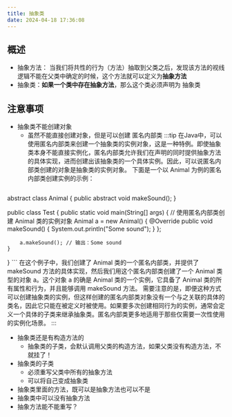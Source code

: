 ```yaml
---
title: 抽象类
date: 2024-04-18 17:36:08
---
```


## 概述
- 抽象方法： 当我们将共性的行为（方法）抽取到父类之后，发现该方法的视线逻辑不能在父类中确定的时候，这个方法就可以定义为**抽象方法**
- 抽象类：**如果一个类中存在抽象方法**，那么这个类必须声明为 抽象类

## 注意事项
- 抽象类不能创建对象
  - 虽然不能直接创建对象，但是可以创建 匿名内部类
	:::tip
	在Java中，可以使用匿名内部类来创建一个抽象类的实例对象，这是一种特例。即使抽象类本身不能直接实例化，匿名内部类允许我们在声明的同时提供抽象方法的具体实现，进而创建出该抽象类的一个具体实例。因此，可以说匿名内部类创建的对象是抽象类的实例对象。
	下面是一个以 Animal 为例的匿名内部类创建实例的示例：
	```Java
abstract class Animal {
public abstract void makeSound();
}

public class Test {
public static void main(String[] args) {
// 使用匿名内部类创建 Animal 类的实例对象
Animal a = new Animal() {
@Override
public void makeSound() {
System.out.println("Some sound");
}
};

        a.makeSound(); // 输出：Some sound
    }
}
    ```
在这个例子中，我们创建了 Animal 类的一个匿名内部类，并提供了 makeSound 方法的具体实现，然后我们用这个匿名内部类创建了一个 Animal 类型的对象 a。这个对象 a 的确是 Animal 类的一个实例，它具备了 Animal 类的所有属性和行为，并且能够调用 makeSound 方法。
需要注意的是，即便这种方式可以创建抽象类的实例，但这样创建的匿名内部类对象没有一个与之关联的具体的类名，因此它只能在被定义时被使用。如果要多次创建相同行为的实例，通常会定义一个具体的子类来继承抽象类。匿名内部类更多地适用于那些仅需要一次性使用的实例化场景。
	:::

- 抽象类还是有构造方法的
	- 抽象类的子类，会默认调用父类的构造方法，如果父类没有构造方法，不就挂了！
- 抽象类的子类
	- 必须重写父类中所有的抽象方法
	- 可以将自己变成抽象类
- 抽象类里面的方法，既可以是抽象方法也可以不是
- 抽象类中可以没有抽象方法
- 抽象方法能不能重写？